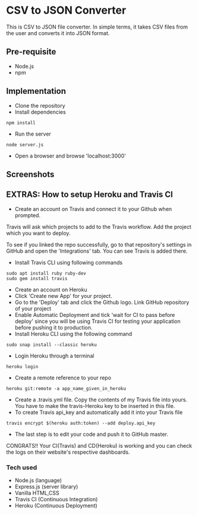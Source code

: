 # CSV to JSON Converter
This is CSV to JSON file converter. In simple terms, it takes CSV files from the user and converts it into JSON format.

## Pre-requisite
- Node.js
- npm

## Implementation
- Clone the repository
- Install dependencies 
```
npm install
```
- Run the server
```
node server.js
```
- Open a browser and browse 'localhost:3000'

## Screenshots


## EXTRAS: How to setup Heroku and Travis CI
- Create an account on Travis and connect it to your Github when prompted. 

Travis will ask which projects to add to the Travis workflow. Add the project which you want to deploy. 

To see if you linked the repo successfully, go to that repository's settings in GitHub and open the 'Integrations' tab. You can see Travis is added there. 

- Install Travis CLI using following commands
```
sudo apt install ruby ruby-dev
sudo gem install travis
```
- Create an account on Heroku
- Click 'Create new App' for your project.
- Go to the 'Deploy' tab and click the Github logo. Link GitHub repository of your project
- Enable Automatic Deployment and tick 'wait for CI to pass before deploy' since you will be using Travis CI for testing your application before pushing it to production.
- Install Heroku CLI using the following command
```
sudo snap install --classic heroku
```
- Login Heroku through a terminal
```
heroku login
```
- Create a remote reference to your repo
```
heroku git:remote -a app_name_given_in_heroku
```
- Create a .travis.yml file. Copy the contents of my Travis file into yours. You have to make the travis-Heroku key to be inserted in this file. 
- To create Travis api_key and automatically add it into your Travis file
```
travis encrypt $(heroku auth:token) --add deploy.api_key
```
- The last step is to edit your code and push it to GitHub master.

CONGRATS!! Your CI(Travis) and CD(Heroku) is working and you can check the logs on their website's respective dashboards. 

### Tech used
- Node.js (language)
- Express.js (server library)
- Vanilla HTML,CSS
- Travis CI (Continuous Integration)
- Heroku (Continuous Deployment)